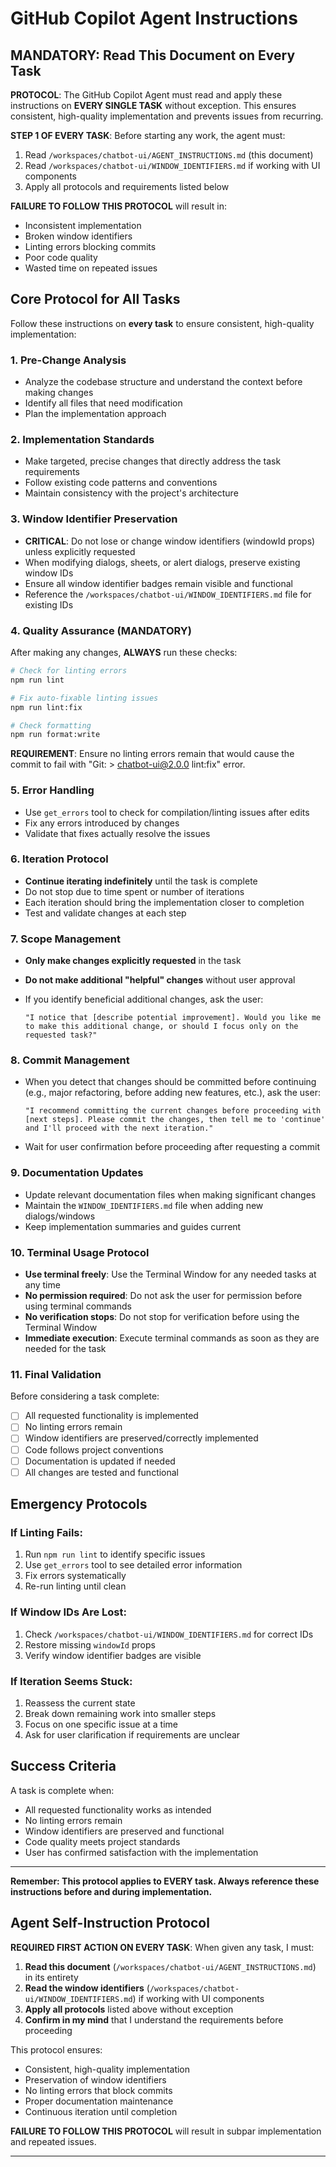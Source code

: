 # GitHub Copilot Agent Instructions

## MANDATORY: Read This Document on Every Task

**PROTOCOL**: The GitHub Copilot Agent must read and apply these instructions on **EVERY SINGLE TASK** without exception. This ensures consistent, high-quality implementation and prevents issues from recurring.

**STEP 1 OF EVERY TASK**: Before starting any work, the agent must:
1. Read `/workspaces/chatbot-ui/AGENT_INSTRUCTIONS.md` (this document)
2. Read `/workspaces/chatbot-ui/WINDOW_IDENTIFIERS.md` if working with UI components
3. Apply all protocols and requirements listed below

**FAILURE TO FOLLOW THIS PROTOCOL** will result in:
- Inconsistent implementation
- Broken window identifiers
- Linting errors blocking commits
- Poor code quality
- Wasted time on repeated issues

## Core Protocol for All Tasks

Follow these instructions on **every task** to ensure consistent, high-quality implementation:

### 1. Pre-Change Analysis

- Analyze the codebase structure and understand the context before making changes
- Identify all files that need modification
- Plan the implementation approach

### 2. Implementation Standards

- Make targeted, precise changes that directly address the task requirements
- Follow existing code patterns and conventions
- Maintain consistency with the project's architecture

### 3. Window Identifier Preservation

- **CRITICAL**: Do not lose or change window identifiers (windowId props) unless explicitly requested
- When modifying dialogs, sheets, or alert dialogs, preserve existing window IDs
- Ensure all window identifier badges remain visible and functional
- Reference the `/workspaces/chatbot-ui/WINDOW_IDENTIFIERS.md` file for existing IDs

### 4. Quality Assurance (MANDATORY)

After making any changes, **ALWAYS** run these checks:

```bash
# Check for linting errors
npm run lint

# Fix auto-fixable linting issues
npm run lint:fix

# Check formatting
npm run format:write
```

**REQUIREMENT**: Ensure no linting errors remain that would cause the commit to fail with "Git: > chatbot-ui@2.0.0 lint:fix" error.

### 5. Error Handling

- Use `get_errors` tool to check for compilation/linting issues after edits
- Fix any errors introduced by changes
- Validate that fixes actually resolve the issues

### 6. Iteration Protocol

- **Continue iterating indefinitely** until the task is complete
- Do not stop due to time spent or number of iterations
- Each iteration should bring the implementation closer to completion
- Test and validate changes at each step

### 7. Scope Management

- **Only make changes explicitly requested** in the task
- **Do not make additional "helpful" changes** without user approval
- If you identify beneficial additional changes, ask the user:

  ```text
  "I notice that [describe potential improvement]. Would you like me to make this additional change, or should I focus only on the requested task?"
  ```

### 8. Commit Management

- When you detect that changes should be committed before continuing (e.g., major refactoring, before adding new features, etc.), ask the user:

  ```text
  "I recommend committing the current changes before proceeding with [next steps]. Please commit the changes, then tell me to 'continue' and I'll proceed with the next iteration."
  ```

- Wait for user confirmation before proceeding after requesting a commit

### 9. Documentation Updates

- Update relevant documentation files when making significant changes
- Maintain the `WINDOW_IDENTIFIERS.md` file when adding new dialogs/windows
- Keep implementation summaries and guides current

### 10. Terminal Usage Protocol

- **Use terminal freely**: Use the Terminal Window for any needed tasks at any time
- **No permission required**: Do not ask the user for permission before using terminal commands
- **No verification stops**: Do not stop for verification before using the Terminal Window
- **Immediate execution**: Execute terminal commands as soon as they are needed for the task

### 11. Final Validation

Before considering a task complete:

- [ ] All requested functionality is implemented
- [ ] No linting errors remain
- [ ] Window identifiers are preserved/correctly implemented
- [ ] Code follows project conventions
- [ ] Documentation is updated if needed
- [ ] All changes are tested and functional

## Emergency Protocols

### If Linting Fails:
1. Run `npm run lint` to identify specific issues
2. Use `get_errors` tool to see detailed error information
3. Fix errors systematically
4. Re-run linting until clean

### If Window IDs Are Lost:
1. Check `/workspaces/chatbot-ui/WINDOW_IDENTIFIERS.md` for correct IDs
2. Restore missing `windowId` props
3. Verify window identifier badges are visible

### If Iteration Seems Stuck:
1. Reassess the current state
2. Break down remaining work into smaller steps
3. Focus on one specific issue at a time
4. Ask for user clarification if requirements are unclear

## Success Criteria
A task is complete when:
- All requested functionality works as intended
- No linting errors remain
- Window identifiers are preserved and functional
- Code quality meets project standards
- User has confirmed satisfaction with the implementation

---

**Remember: This protocol applies to EVERY task. Always reference these instructions before and during implementation.**

## Agent Self-Instruction Protocol

**REQUIRED FIRST ACTION ON EVERY TASK**: When given any task, I must:

1. **Read this document** (`/workspaces/chatbot-ui/AGENT_INSTRUCTIONS.md`) in its entirety
2. **Read the window identifiers** (`/workspaces/chatbot-ui/WINDOW_IDENTIFIERS.md`) if working with UI components
3. **Apply all protocols** listed above without exception
4. **Confirm in my mind** that I understand the requirements before proceeding

This protocol ensures:
- Consistent, high-quality implementation
- Preservation of window identifiers
- No linting errors that block commits
- Proper documentation maintenance
- Continuous iteration until completion

**FAILURE TO FOLLOW THIS PROTOCOL** will result in subpar implementation and repeated issues.

---